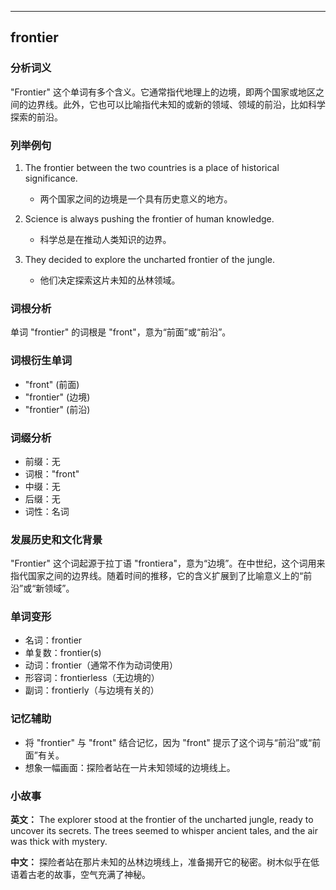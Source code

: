 
---------------
## frontier
### 分析词义
"Frontier" 这个单词有多个含义。它通常指代地理上的边境，即两个国家或地区之间的边界线。此外，它也可以比喻指代未知的或新的领域、领域的前沿，比如科学探索的前沿。

### 列举例句
1. The frontier between the two countries is a place of historical significance.
   - 两个国家之间的边境是一个具有历史意义的地方。

2. Science is always pushing the frontier of human knowledge.
   - 科学总是在推动人类知识的边界。

3. They decided to explore the uncharted frontier of the jungle.
   - 他们决定探索这片未知的丛林领域。

### 词根分析
单词 "frontier" 的词根是 "front"，意为“前面”或“前沿”。

### 词根衍生单词
- "front" (前面)
- "frontier" (边境)
- "frontier" (前沿)

### 词缀分析
- 前缀：无
- 词根："front"
- 中缀：无
- 后缀：无
- 词性：名词

### 发展历史和文化背景
"Frontier" 这个词起源于拉丁语 "frontiera"，意为“边境”。在中世纪，这个词用来指代国家之间的边界线。随着时间的推移，它的含义扩展到了比喻意义上的“前沿”或“新领域”。

### 单词变形
- 名词：frontier
- 单复数：frontier(s)
- 动词：frontier（通常不作为动词使用）
- 形容词：frontierless（无边境的）
- 副词：frontierly（与边境有关的）

### 记忆辅助
- 将 "frontier" 与 "front" 结合记忆，因为 "front" 提示了这个词与“前沿”或“前面”有关。
- 想象一幅画面：探险者站在一片未知领域的边境线上。

### 小故事
**英文：**
The explorer stood at the frontier of the uncharted jungle, ready to uncover its secrets. The trees seemed to whisper ancient tales, and the air was thick with mystery.

**中文：**
探险者站在那片未知的丛林边境线上，准备揭开它的秘密。树木似乎在低语着古老的故事，空气充满了神秘。

